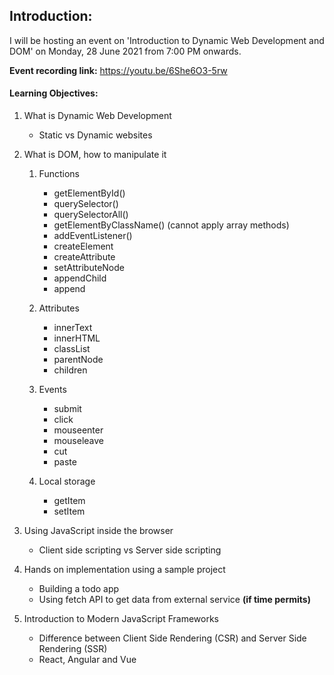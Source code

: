 ## Introduction:

I will be hosting an event on 'Introduction to Dynamic Web Development and DOM' on Monday, 28 June 2021 from 7:00 PM onwards.

**Event recording link:** https://youtu.be/6She6O3-5rw

#### Learning Objectives:

1. What is Dynamic Web Development
   - Static vs Dynamic websites
2. What is DOM, how to manipulate it

   1. Functions

      - getElementById()
      - querySelector()
      - querySelectorAll()
      - getElementByClassName() (cannot apply array methods)
      - addEventListener()
      - createElement
      - createAttribute
      - setAttributeNode
      - appendChild
      - append

   2. Attributes

      - innerText
      - innerHTML
      - classList
      - parentNode
      - children

   3. Events

      - submit
      - click
      - mouseenter
      - mouseleave
      - cut
      - paste

   4. Local storage
      - getItem
      - setItem

3. Using JavaScript inside the browser
   - Client side scripting vs Server side scripting
4. Hands on implementation using a sample project
   - Building a todo app
   - Using fetch API to get data from external service **(if time permits)**
5. Introduction to Modern JavaScript Frameworks
   - Difference between Client Side Rendering (CSR) and Server Side Rendering (SSR)
   - React, Angular and Vue
